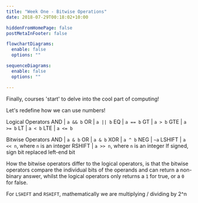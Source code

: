 ```yaml
---
title: "Week One - Bitwise Operations"
date: 2018-07-29T00:18:02+10:00

hiddenFromHomePage: false
postMetaInFooter: false

flowchartDiagrams:
  enable: false
  options: ""

sequenceDiagrams: 
  enable: false
  options: ""

---
```


Finally, courses 'start' to delve into the cool part of computing!

Let's redefine how we can use numbers!

Logical Operators
AND | `a && b`
OR  | `a || b`
EQ  | `a == b`
GT  | `a > b`
GTE | `a >= b`
LT  | `a < b`
LTE | `a <= b`

Bitwise Operators
AND | `a & b`
OR  | `a & b`
XOR | `a ^ b`
NEG | `~a`
LSHIFT | `a << n`, where `n` is an integer
RSHIFT | `a >> n`, where `n` is an integer
If signed, sign bit replaced left-end bit

How the bitwise operators differ to the logical operators, is that the bitwise operators compare the individual bits of the operands and can return a non-binary answer, whilst the logical operators only returns a `1` for true, or a `0` for false.

For `LSHIFT` and `RSHIFT`, mathematically we are multiplying / dividing by 2^n
